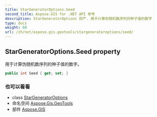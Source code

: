 ```yaml
---
title: StarGeneratorOptions.Seed
second_title: Aspose.GIS for .NET API 参考
description: StarGeneratorOptions 财产. 用于计算伪随机数序列的种子值的数字
type: docs
weight: 60
url: /zh/net/aspose.gis.geotools/stargeneratoroptions/seed/
---
```

## StarGeneratorOptions.Seed property

用于计算伪随机数序列的种子值的数字。

```csharp
public int Seed { get; set; }
```

### 也可以看看

* class [StarGeneratorOptions](../)
* 命名空间 [Aspose.Gis.GeoTools](../../stargeneratoroptions/)
* 部件 [Aspose.GIS](../../../)


